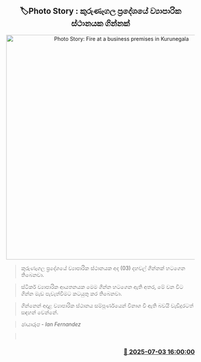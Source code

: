 <p align='center'><b><h2 align='center' title='Photo Story: Fire at a business premises in Kurunegala'>🏷Photo Story : කුරුණෑගල ප්‍රදේශයේ ව්‍යාපාරික ස්ථානයක ගින්නක්</h2></b></p>
<p align='center'><img src='https://helakuru.sgp1.cdn.digitaloceanspaces.com/esana/images/lib/fire-kurunegala.jpg' width='600' alt='Photo Story: Fire at a business premises in Kurunegala'></p>

> කුරුණෑගල ප්‍රදේශයේ ව්‍යාපාරික ස්ථානයක අද (03) දහවල් ගින්නක් හටගෙන තිබෙනවා.

> ස්ටිකර් ව්‍යාපාරික ආයතනයක මෙම ගින්න හටගෙන ඇති අතර, මේ වන විට ගින්න මැඩ පැවැත්වීමට කටයුතු කර තිබෙනවා.

> ගින්නෙන් අදාළ ව්‍යාපාරික ස්ථානය සම්පූර්ණයෙන් විනාශ වී ඇති බවයි වැඩිදුරටත් සඳහන් වෙන්නේ.

> <em>ඡායාරූප - Ian Fernandez</em>

>  



<h3 align='right'><a href='https://www.helakuru.lk/esana/p/111566/'>📅 2025-07-03 16:00:00</a></h3>
